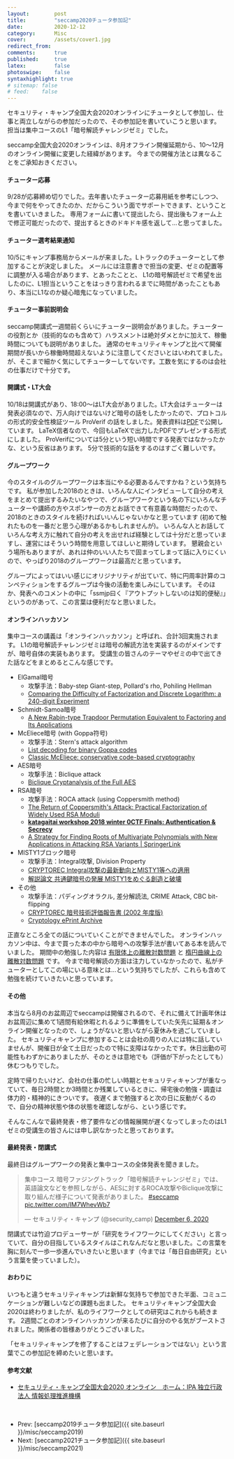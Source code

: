 ```yaml
---
layout:        post
title:         "seccamp2020チュータ参加記"
date:          2020-12-12
category:      Misc
cover:         /assets/cover1.jpg
redirect_from:
comments:      true
published:     true
latex:         false
photoswipe:    false
syntaxhighlight: true
# sitemap: false
# feed:    false
---
```


セキュリティ・キャンプ全国大会2020オンラインにチュータとして参加し、仕事と両立しながらの参加だったので、その参加記を書いていこうと思います。
担当は集中コースのL1「暗号解読チャレンジゼミ」でした。

seccamp全国大会2020オンラインは、8月オフライン開催延期から、10～12月のオンライン開催に変更した経緯があります。
今までの開催方法とは異なることをご承知おきください。


#### チューター応募

9/28が応募締め切りでした。去年書いたチューター応募用紙を参考にしつつ、今まで何をやってきたのか、だからこういう面でサポートできます、ということを書いていきました。
専用フォームに書いて提出したら、提出後もフォーム上で修正可能だったので、提出するときのドキドキ感を返して...と思ってました。


#### チューター選考結果通知

10/5にキャンプ事務局からメールが来ました。Lトラックのチューターとして参加することが決定しました。
メールには注意書きで担当の変更、ゼミの配置等に調整が入る場合があります、とあったことと、
L1の暗号解読ゼミで希望を出したのに、L1担当ということをはっきり言われるまでに時間があったこともあり、本当にL1なのか疑心暗鬼になっていました。


#### チューター事前説明会

seccamp開講式一週間前くらいにチューター説明会がありました。チューターの役割とか（技術的なのも含めて）ハラスメントは絶対ダメとかに加えて、稼働時間についても説明がありました。
通常のセキュリティキャンプと比べて開催期間が長いから稼働時間超えないように注意してくださいとはいわれてました。が、そこまで細かく気にしてチューターしてないです。工数を気にするのは会社の仕事だけで十分です。


#### 開講式・LT大会

10/18は開講式があり、18:00～はLT大会がありました。LT大会はチューターは発表必須なので、万人向けではないけど暗号の話をしたかったので、プロトコルの形式的安全性検証ツール ProVerif の話をしました。発表資料は[PDF](https://tex2e.github.io/presen/seccamp2020-LT/presen.pdf)で公開しています。
LaTeX信者なので、今回もLaTeXで出力したPDFでプレゼンする形式にしました。
ProVerifについては5分という短い時間でする発表ではなかったかな、という反省はあります。
5分で技術的な話をするのはすごく難しいです。


#### グループワーク

今のスタイルのグループワークは本当にやる必要あるんですかね？という気持ちです。
私が参加した2018のときは、いろんな人にインタビューして自分の考えをまとめて提出するみたいなやつで、グループワークという名の下にいろんなチューターや講師の方やスポンサーの方とお話できて有意義な時間だったので、2018のときのスタイルを続ければいいんじゃないかなと思っています (初めて触れたものを一番だと思う心理があるかもしれませんが)。
いろんな人とお話していろんな考え方に触れて自分の考えを出せれば経験としては十分だと思っていますし、運営にはそういう時間を用意してほしいと期待しています。
懇親会という場所もありますが、あれは仲のいい人たちで固まってしまって話に入りにくいので、やっぱり2018のグループワークは最高だと思っています。

グループによってはいい感じにオリジナリティが出ていて、特に円周率計算のコンペティションをするグループは今後の活動を楽しみにしています。
そのほか、発表へのコメントの中に「ssmjp曰く『アウトプットしないのは知的便秘』」というのがあって、この言葉は便利だなと思いました。


#### オンラインハッカソン

集中コースの講義は「オンラインハッカソン」と呼ばれ、合計3回実施されます。
L1の暗号解読チャレンジゼミは暗号の解読方法を実装するのがメインですが、暗号自体の実装もあります。
受講生の皆さんのテーマやゼミの中で出てきた話などをまとめるとこんな感じです。

- ElGamal暗号
  - 攻撃手法：Baby-step Giant-step, Pollard's rho, Pohiling Hellman
  - [Comparing the Difficulty of Factorization and Discrete Logarithm: a 240-digit Experiment](https://eprint.iacr.org/2020/697.pdf)
- Schmidt-Samoa暗号
  - [A New Rabin-type Trapdoor Permutation Equivalent to Factoring and Its Applications](https://eprint.iacr.org/2005/278.pdf)
- McEliece暗号 (with Goppa符号)
  - 攻撃手法：Stern's attack algorithm
  - [List decoding for binary Goppa codes](https://cr.yp.to/codes/goppalist-20081107.pdf)
  - [Classic McEliece: conservative code-based cryptography](https://classic.mceliece.org/nist/mceliece-20201010.pdf)
- AES暗号
  - 攻撃手法：Biclique attack
  - [Biclique Cryptanalysis of the Full AES](https://eprint.iacr.org/2011/449.pdf)
- RSA暗号
  - 攻撃手法：ROCA attack (using Coppersmith method)
  - [The Return of Coppersmith's Attack: Practical Factorization of Widely Used RSA Moduli](https://acmccs.github.io/papers/p1631-nemecA.pdf)
  - **[katagaitai workshop 2018 winter 0CTF Finals: Authentication & Secrecy](http://elliptic-shiho.github.io/slide/katagaitai_winter_2018.pdf)**
  - [A Strategy for Finding Roots of Multivariate Polynomials with New Applications in Attacking RSA Variants \| SpringerLink](https://link.springer.com/chapter/10.1007/11935230_18)
- MISTY1ブロック暗号
  - 攻撃手法：Integral攻撃, Division Property
  - [CRYPTOREC Integral攻撃の最新動向とMISTY1等への適用](https://www.cryptrec.go.jp/exreport/cryptrec-ex-2501-2015.pdf)
  - [解説論文 共通鍵暗号の発展 MISTY1をめぐる創造と破壊](https://www.jstage.jst.go.jp/article/essfr/10/1/10_23/_pdf)
- その他
  - 攻撃手法：パディングオラクル, 差分解読法, CRIME Attack, CBC bit-flipping
  - [CRYPTOREC 暗号技術評価報告書 (2002 年度版)](https://www.cryptrec.go.jp/report/cryptrec-rp-2000-2002jp.pdf)
  - [Cryptology ePrint Archive](https://eprint.iacr.org/)

正直なところ全ての話についていくことができませんでした。
オンラインハッカソン中は、今まで買った本の中から暗号への攻撃手法が書いてある本を読んでいました。
期間中の勉強した内容は [有限体上の離散対数問題](../crypto/DLP) と [楕円曲線上の離散対数問題](../crypto/ECDLP) です。
今まで暗号解読の方面は注力していなかったので、私がチューターとしてこの場にいる意味とは...という気持ちでしたが、これらも含めて勉強を続けていきたいと思っています。


#### その他

本当なら8月のお盆周辺でseccampは開催されるので、それに備えて計画年休はお盆周辺に集めて1週間有給休暇とれるように準備をしていた矢先に延期＆オンライン開催となったので、しょうがないと思いながら夏休みを過ごしていました。
セキュリティキャンプに参加することは会社の周りの人には特に話していませんが、開催日が全て土日だったので特に支障はなかったです。休日出勤の可能性もわずかにありましたが、そのときは意地でも（評価が下がったとしても）休むつもりでした。

定時で帰りたいけど、会社の仕事の忙しい時期とセキュリティキャンプが重なっていて、毎日2時間とか3時間とか残業しているときに、帰宅後の勉強・調査は体力的・精神的にきついです。
夜遅くまで勉強すると次の日に反動がくるので、自分の精神状態や体の状態を確認しながら、という感じです。

そんなこんなで最終発表・修了要件などの情報展開が遅くなってしまったのはL1ゼミの受講生の皆さんには申し訳なかったと思っております。


#### 最終発表・閉講式

最終日はグループワークの発表と集中コースの全体発表を聞きました。

<blockquote class="twitter-tweet tw-align-center"><p lang="ja" dir="ltr">集中コース 暗号ファジングトラック「暗号解読チャレンジゼミ」では、英語論文などを参照しながら、AESに対するROCA攻撃やBiclique攻撃に取り組んだ様子について発表がありました。 <a href="https://twitter.com/hashtag/seccamp?src=hash&amp;ref_src=twsrc%5Etfw">#seccamp</a> <a href="https://t.co/IM7WhevWb7">pic.twitter.com/IM7WhevWb7</a></p>&mdash; セキュリティ・キャンプ (@security_camp) <a href="https://twitter.com/security_camp/status/1335551577105387523?ref_src=twsrc%5Etfw">December 6, 2020</a></blockquote> <script async src="https://platform.twitter.com/widgets.js" charset="utf-8"></script>

閉講式では竹迫プロデューサーが「研究をライフワークにしてください」と言っていて、自分の目指しているスタイルはこれなんだなと思いました。この言葉を胸に刻んで一歩一歩進んでいきたいと思います（今までは「毎日自由研究」という言葉を使っていました）。


#### おわりに

いつもと違うセキュリティキャンプは新鮮な気持ちで参加できた半面、コミュニケーションが難しいなどの課題も出ました。
セキュリティキャンプ全国大会2020は終わりましたが、私のライフワークとしての研究はこれからも続きます。
2週間ごとのオンラインハッカソンが来るたびに自分のやる気がブーストされました。関係者の皆様ありがとうございました。

「セキュリティキャンプを修了することはフェデレーションではない」という言葉でこの参加記を締めたいと思います。

#### 参考文献
<!-- markdown-link-check-disable -->
- [セキュリティ・キャンプ全国大会2020 オンライン　ホーム：IPA 独立行政法人 情報処理推進機構](https://www.ipa.go.jp/jinzai/camp/2020/zenkoku2020_index.html)
<!-- markdown-link-check-enable-->

<br>

- Prev: [seccamp2019チュータ参加記]({{ site.baseurl }}/misc/seccamp2019)
- Next: [seccamp2021チュータ参加記]({{ site.baseurl }}/misc/seccamp2021)
